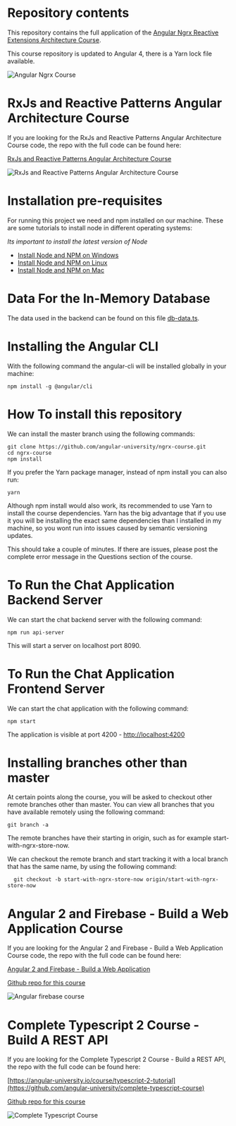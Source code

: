 
# Repository contents

This repository contains the full application of the [Angular Ngrx Reactive Extensions Architecture Course](https://angular-university.io/course/angular2-ngrx).

This course repository is updated to Angular 4, there is a Yarn lock file available.

![Angular Ngrx Course](https://angular-academy.s3.amazonaws.com/thumbnails/ngrx-angular.png)

# RxJs and Reactive Patterns Angular Architecture Course

If you are looking for the RxJs and Reactive Patterns Angular Architecture Course code, the repo with the full code can be found here:

[RxJs and Reactive Patterns Angular Architecture Course](https://angular-university.io/course/reactive-angular-architecture-course)

![RxJs and Reactive Patterns Angular Architecture Course](https://s3-us-west-1.amazonaws.com/angular-academy/blog/images/rxjs-reactive-patterns-small.png)

# Installation pre-requisites

For running this project we need and npm installed on our machine. These are some tutorials to install node in different operating systems:

*Its important to install the latest version of Node*

- [Install Node and NPM on Windows](https://www.youtube.com/watch?v=8ODS6RM6x7g)
- [Install Node and NPM on Linux](https://www.youtube.com/watch?v=yUdHk-Dk_BY)
- [Install Node and NPM on Mac](https://www.youtube.com/watch?v=Imj8PgG3bZU)

# Data For the In-Memory Database

The data used in the backend can be found on this file [db-data.ts](https://raw.githubusercontent.com/angular-university/ngrx-course/master/src/server/db-data.ts).

# Installing the Angular CLI

With the following command the angular-cli will be installed globally in your machine:

    npm install -g @angular/cli


# How To install this repository

We can install the master branch using the following commands:

    git clone https://github.com/angular-university/ngrx-course.git
    cd ngrx-course
    npm install
    
If you prefer the Yarn package manager, instead of npm install you can also run:

    yarn

Although npm install would also work, its recommended to use Yarn to install the course dependencies. Yarn has the big advantage that if you use it you will be
installing the exact same dependencies than I installed in my machine, so you wont run into issues caused by semantic versioning updates.

This should take a couple of minutes. If there are issues, please post the complete error message in the Questions section of the course.    
    
# To Run the Chat Application Backend Server 

We can start the chat backend server with the following command:

    npm run api-server
    
This will start a server on localhost port 8090. 

# To Run the Chat Application Frontend Server 

We can start the chat  application with the following command:

    npm start 
    
  The application is visible at port 4200 - [http://localhost:4200](http://localhost:4200)


# Installing branches other than master

At certain points along the course, you will be asked to checkout other remote branches other than master. You can view all branches that you have available remotely using the following command:

    git branch -a
    
  The remote branches have their starting in origin, such as for example start-with-ngrx-store-now.
  
  We can checkout the remote branch and start tracking it with a local branch that has the same name, by using the following command:
  
      git checkout -b start-with-ngrx-store-now origin/start-with-ngrx-store-now







# Angular 2 and Firebase - Build a Web Application Course

If you are looking for the Angular 2 and Firebase - Build a Web Application Course code, the repo with the full code can be found here:

[Angular 2 and Firebase - Build a Web Application](https://angular-university.io/course/build-an-application-with-angular2)

[Github repo for this course](https://github.com/angular-university/angular-firebase-app)

![Angular firebase course](https://angular-academy.s3.amazonaws.com/thumbnails/angular_app-firebase-small.jpg)


# Complete Typescript 2 Course - Build A REST API

If you are looking for the Complete Typescript 2 Course - Build a REST API, the repo with the full code can be found here:

[https://angular-university.io/course/typescript-2-tutorial](https://github.com/angular-university/complete-typescript-course)

[Github repo for this course](https://github.com/angular-university/complete-typescript-course)

![Complete Typescript Course](https://angular-academy.s3.amazonaws.com/thumbnails/typescript-2-small.png)



